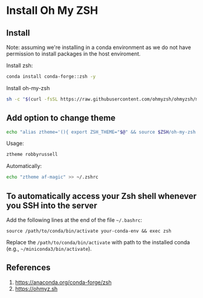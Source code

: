 # Install Oh My ZSH

## Install

Note: assuming we're installing in a conda environment as we do not have permission to install packages in the host enviroment.

Install zsh:
```bash
conda install conda-forge::zsh -y
```

Install oh-my-zsh
```bash
sh -c "$(curl -fsSL https://raw.githubusercontent.com/ohmyzsh/ohmyzsh/master/tools/install.sh)"
```

## Add option to change theme

```bash
echo "alias ztheme='(){ export ZSH_THEME="$@" && source $ZSH/oh-my-zsh.sh }'" >> ~/.zshrc
```

Usage:
```bash
ztheme robbyrussell
```

Automatically:
```bash
echo "ztheme af-magic" >> ~/.zshrc
```

## To automatically access your Zsh shell whenever you SSH into the server

Add the following lines at the end of the file `~/.bashrc`:
```
source /path/to/conda/bin/activate your-conda-env && exec zsh
```
Replace the `/path/to/conda/bin/activate` with path to the installed conda (e.g., `~/miniconda3/bin/activate`).

## References

1. https://anaconda.org/conda-forge/zsh
2. https://ohmyz.sh
